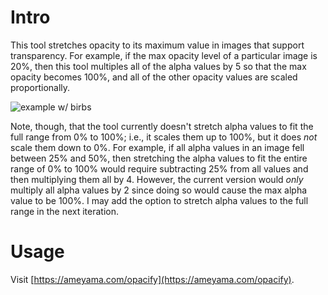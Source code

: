 # Intro

This tool stretches opacity to its maximum value in images that support transparency. For example, if the max opacity level of a particular image is 20%, then this tool multiples all of the alpha values by 5 so that the max opacity becomes 100%, and all of the other opacity values are scaled proportionally.

![example w/ birbs](https://i.ibb.co/4stTR1M/birds.png)

Note, though, that the tool currently doesn't stretch alpha values to fit the full range from 0% to 100%; i.e., it scales them up to 100%, but it does _not_ scale them down to 0%. For example, if all alpha values in an image fell between 25% and 50%, then stretching the alpha values to fit the entire range of 0% to 100% would require subtracting 25% from all values and then multiplying them all by 4. However, the current version would _only_ multiply all alpha values by 2 since doing so would cause the max alpha value to be 100%. I may add the option to stretch alpha values to the full range in the next iteration.

# Usage

Visit [https://ameyama.com/opacify](https://ameyama.com/opacify).
